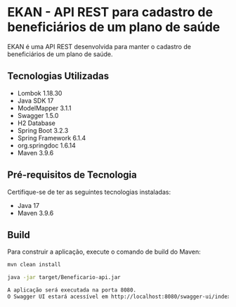 # EKAN - API REST para cadastro de beneficiários de um plano de saúde

EKAN é uma API REST desenvolvida para manter o cadastro de beneficiários de um plano de saúde.

## Tecnologias Utilizadas

- Lombok 1.18.30
- Java SDK 17
- ModelMapper 3.1.1
- Swagger 1.5.0
- H2 Database
- Spring Boot 3.2.3
- Spring Framework 6.1.4
- org.springdoc 1.6.14
- Maven 3.9.6

## Pré-requisitos de Tecnologia

Certifique-se de ter as seguintes tecnologias instaladas:

- Java 17
- Maven 3.9.6

## Build

Para construir a aplicação, execute o comando de build do Maven:

```bash
mvn clean install

java -jar target/Beneficario-api.jar

A aplicação será executada na porta 8080.
O Swagger UI estará acessível em http://localhost:8080/swagger-ui/index.html.

 
